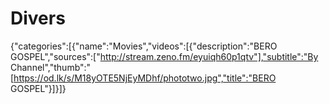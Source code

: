 # Divers
{"categories":[{"name":"Movies","videos":[{"description":"BERO GOSPEL","sources":["http://stream.zeno.fm/eyuiqh60p1qtv"],"subtitle":"By Channel","thumb":"[https://od.lk/s/M18yOTE5NjEyMDhf/phototwo.jpg","title":"BERO GOSPEL"}]}]}
